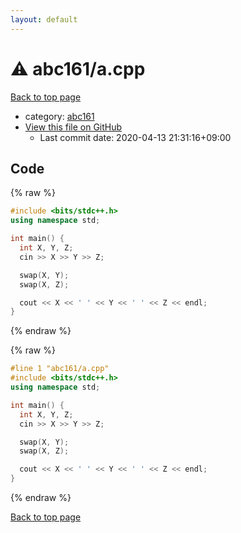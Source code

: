 ```yaml
---
layout: default
---
```


<!-- mathjax config similar to math.stackexchange -->
<script type="text/javascript" async
  src="https://cdnjs.cloudflare.com/ajax/libs/mathjax/2.7.5/MathJax.js?config=TeX-MML-AM_CHTML">
</script>
<script type="text/x-mathjax-config">
  MathJax.Hub.Config({
    TeX: { equationNumbers: { autoNumber: "AMS" }},
    tex2jax: {
      inlineMath: [ ['$','$'] ],
      processEscapes: true
    },
    "HTML-CSS": { matchFontHeight: false },
    displayAlign: "left",
    displayIndent: "2em"
  });
</script>

<script type="text/javascript" src="https://cdnjs.cloudflare.com/ajax/libs/jquery/3.4.1/jquery.min.js"></script>
<script src="https://cdn.jsdelivr.net/npm/jquery-balloon-js@1.1.2/jquery.balloon.min.js" integrity="sha256-ZEYs9VrgAeNuPvs15E39OsyOJaIkXEEt10fzxJ20+2I=" crossorigin="anonymous"></script>
<script type="text/javascript" src="../../assets/js/copy-button.js"></script>
<link rel="stylesheet" href="../../assets/css/copy-button.css" />


# :warning: abc161/a.cpp

<a href="../../index.html">Back to top page</a>

* category: <a href="../../index.html#16bdd910d1ce66bcccae077af611e602">abc161</a>
* <a href="{{ site.github.repository_url }}/blob/master/abc161/a.cpp">View this file on GitHub</a>
    - Last commit date: 2020-04-13 21:31:16+09:00




## Code

<a id="unbundled"></a>
{% raw %}
```cpp
#include <bits/stdc++.h>
using namespace std;

int main() {
  int X, Y, Z;
  cin >> X >> Y >> Z;

  swap(X, Y);
  swap(X, Z);

  cout << X << ' ' << Y << ' ' << Z << endl;
}
```
{% endraw %}

<a id="bundled"></a>
{% raw %}
```cpp
#line 1 "abc161/a.cpp"
#include <bits/stdc++.h>
using namespace std;

int main() {
  int X, Y, Z;
  cin >> X >> Y >> Z;

  swap(X, Y);
  swap(X, Z);

  cout << X << ' ' << Y << ' ' << Z << endl;
}

```
{% endraw %}

<a href="../../index.html">Back to top page</a>


